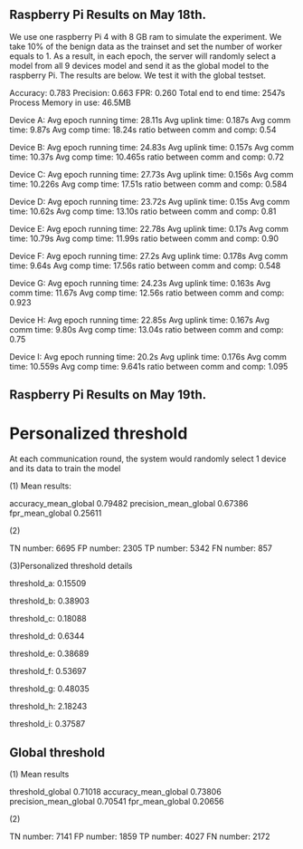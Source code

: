 ## Raspberry Pi Results on May 18th.

We use one raspberry Pi 4 with 8 GB ram to simulate the experiment. We take 10% of the benign data as the trainset and set the number of worker equals to 1.
As a result, in each epoch, the server will randomly select a model from all 9 devices model and send it as the global model to the raspberry Pi. The results are
below. We test it with the global testset.

Accuracy: 0.783
Precision: 0.663
FPR: 0.260
Total end to end time: 2547s
Process Memory in use: 46.5MB

Device A:
Avg epoch running time: 28.11s
Avg uplink time: 0.187s
Avg comm time: 9.87s
Avg comp time: 18.24s
ratio between comm and comp: 0.54

Device B:
Avg epoch running time: 24.83s
Avg uplink time: 0.157s
Avg comm time: 10.37s
Avg comp time: 10.465s
ratio between comm and comp: 0.72

Device C:
Avg epoch running time: 27.73s
Avg uplink time: 0.156s
Avg comm time: 10.226s
Avg comp time: 17.51s
ratio between comm and comp: 0.584

Device D:
Avg epoch running time: 23.72s
Avg uplink time: 0.15s
Avg comm time: 10.62s
Avg comp time: 13.10s
ratio between comm and comp: 0.81

Device E:
Avg epoch running time: 22.78s
Avg uplink time: 0.17s
Avg comm time: 10.79s
Avg comp time: 11.99s
ratio between comm and comp: 0.90

Device F:
Avg epoch running time: 27.2s
Avg uplink time: 0.178s
Avg comm time: 9.64s
Avg comp time: 17.56s
ratio between comm and comp: 0.548

Device G:
Avg epoch running time: 24.23s
Avg uplink time: 0.163s
Avg comm time: 11.67s
Avg comp time: 12.56s
ratio between comm and comp: 0.923

Device H:
Avg epoch running time: 22.85s
Avg uplink time: 0.167s
Avg comm time: 9.80s
Avg comp time: 13.04s
ratio between comm and comp: 0.75

Device I:
Avg epoch running time: 20.2s
Avg uplink time: 0.176s
Avg comm time: 10.559s
Avg comp time: 9.641s
ratio between comm and comp: 1.095

## Raspberry Pi Results on May 19th. 

# Personalized threshold 

At each communication round, the system would randomly select 1 device and its data to train the model


(1) Mean results:

accuracy_mean_global 0.79482
precision_mean_global 0.67386
fpr_mean_global 0.25611

(2) 

TN number: 6695
FP number: 2305
TP number: 5342
FN number: 857

(3)Personalized threshold details

threshold_a: 0.15509

threshold_b: 0.38903

threshold_c: 0.18088

threshold_d: 0.6344

threshold_e: 0.38689

threshold_f: 0.53697

threshold_g: 0.48035

threshold_h: 2.18243

threshold_i: 0.37587


## Global threshold

(1) Mean results

threshold_global 0.71018
accuracy_mean_global 0.73806
precision_mean_global 0.70541
fpr_mean_global 0.20656

(2)

TN number: 7141
FP number: 1859
TP number: 4027
FN number: 2172


